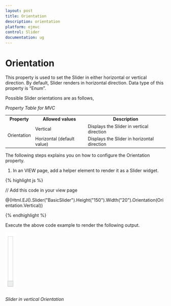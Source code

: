 ```yaml
---
layout: post
title: Orientation
description: orientation
platform: ejmvc
control: Slider
documentation: ug
---
```


# Orientation

This property is used to set the Slider in either horizontal or vertical direction. By default, Slider renders in horizontal direction. Data type of this property is “Enum”.

Possible Slider orientations are as follows,

_Property Table for MVC_

<table>
<tr>
<th>
Property</th><th>
Allowed values</th><th>
Description</th></tr>
<tr>
<td rowspan = "2">
Orientation</td><td>
Vertical</td><td>
Displays the Slider in vertical direction</td></tr>
<tr>
<td>
Horizontal (default value)</td><td>
Displays the Slider in horizontal direction</td></tr>
</table>


The following steps explains you on how to configure the Orientation property.

1. In an VIEW page, add a helper element to render it as a Slider widget.

{% highlight js %}

// Add this code in your view page

@(Html.EJ().Slider("BasicSlider").Height("150").Width("20").Orientation(Orientation.Vertical))


{% endhighlight %}


Execute the above code example to render the following output.

![](Orientation_images/Orientation_img1.png)



_Slider in vertical Orientation_

